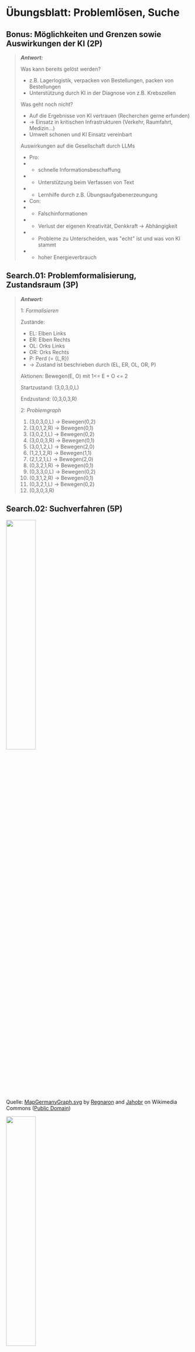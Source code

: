 # Übungsblatt: Problemlösen, Suche

## Bonus: Möglichkeiten und Grenzen sowie Auswirkungen der KI (2P)

> **_Antwort:_**  
>
>Was kann bereits gelöst werden? 
> * z.B. Lagerlogistik, verpacken von Bestellungen, packen von Bestellungen
> * Unterstützung durch KI in der Diagnose von z.B. Krebszellen
>
> Was geht noch nicht? 
> * Auf die Ergebnisse von KI vertrauen (Recherchen gerne erfunden)
> * -> Einsatz in kritischen Infrastrukturen (Verkehr, Raumfahrt, Medizin...)
> * Umwelt schonen und KI Einsatz vereinbart
>
> Auswirkungen auf die Gesellschaft durch LLMs
> * Pro:
> * * schnelle Informationsbeschaffung
> * * Unterstützung beim Verfassen von Text
> * * Lernhilfe durch z.B. Übungsaufgabenerzeungung
> * Con: 
> * * Falschinformationen 
> * * Verlust der eigenen Kreativität, Denkkraft -> Abhängigkeit
> * * Probleme zu Unterscheiden, was "echt" ist und was von KI stammt
> * * hoher Energieverbrauch

## Search.01: Problemformalisierung, Zustandsraum (3P)


> **_Antwort:_**  
>
> 1: _Formalisieren_
> 
> Zustände:
> * EL: Elben Links
> * ER: Elben Rechts
> * OL: Orks Links
> * OR: Orks Rechts
> * P: Perd (= {L,R})
> * -> Zustand ist beschrieben durch (EL, ER, OL, OR, P)
>
> Aktionen: Bewegen(E, O) mit 1<= E + O <= 2
>
> Startzustand: (3,0,3,0,L)
>
> Endzustand: (0,3,0,3,R)
>
> 2: _Problemgraph_
> 1. (3,0,3,0,L) -> Bewegen(0,2)
> 2. (3,0,1,2,R) -> Bewegen(0,1)
> 3. (3,0,2,1,L) -> Bewegen(0,2)
> 4. (3,0,0,3,R) -> Bewegen(0,1)
> 5. (3,0,1,2,L) -> Bewegen(2,0)
> 6. (1,2,1,2,R) -> Bewegen(1,1)
> 7. (2,1,2,1,L) -> Bewegen(2,0)
> 8. (0,3,2,1,R) -> Bewegen(0,1)
> 9. (0,3,3,0,L) -> Bewegen(0,2)
> 10. (0,3,1,2,R) -> Bewegen(0,1)
> 11. (0,3,2,1,L) -> Bewegen(0,2)
> 12. (0,3,0,3,R)

## Search.02: Suchverfahren (5P)

<img src="https://upload.wikimedia.org/wikipedia/commons/thumb/a/ad/MapGermanyGraph.svg/476px-MapGermanyGraph.svg.png" width="40%">

Quelle: [MapGermanyGraph.svg](https://commons.wikimedia.org/wiki/File:MapGermanyGraph.svg)
by [Regnaron](https://de.wikipedia.org/wiki/Benutzer:Regnaron) and
[Jahobr](https://commons.wikimedia.org/wiki/User:Jahobr) on Wikimedia
Commons ([Public
Domain](https://en.wikipedia.org/wiki/en:public_domain))

<picture><source media="(prefers-color-scheme: light)" srcset="images/MapGermanyGraph-Kosten_light.png"><source media="(prefers-color-scheme: dark)" srcset="images/MapGermanyGraph-Kosten_dark.png"><img src="images/MapGermanyGraph-Kosten.png" width="40%"></picture>



> **_Antwort:_**
>
>  _Weg von Würzburg nach München_
> 
> * 1) Tiefensuche - in alphabetischer Reihenfolge besuchen
>
> | Schritt | Besuchte Knoten | Stack | Was passiert|
> |-|-|-|-|
> |1|-|[Würzburg]|Beginn bei Würzburg|
>|2|{Würzburg}|[Erfurt, Frankfurt, Nürnberg]| Würzburg expandieren, nachfolger in Stack|
>|3|{Würzburg, Erfurt}|[Frankfurt, Nürnberg]| Erfurt ist Sackgasse, Frankfurt und Nürnberg noch übrig|
>|4|{Würzburg, Erfurt, Frankfurt}|[Nürnberg]|In Frankfurt, Frankfurt expandieren|
>|5|{Würzburg, Erfurt, Frankfurt}|[Kassel, Mannheim, Nürnberg]|gehe nach Kassel|
>|6|{Würzburg, Erfurt, Frankfurt, Kassel}|[Mannheim, Nürnberg]|Kassel hat München|
>|7|{Würzburg, Erfurt, Frankfurt, Kassel, München}|[Mannheim, Nürnberg, München]|von Kassel nach München|
>
> gefundener Weg: Würzburg -> Frankfurt -> Kassel -> München 
>
> * 2) Breitensuche
>
> |Schritt|Queue|Besucht|Wo sind wir grade?|
>|-|-|-|-|
>|1|[Würzburg]| - |Würzburg|
>|2|[Erfurt, Frankfurt, Nürnberg]| {Würzburg} | Würzburg|
>|3|[Frankfurt, Nürnberg]|{Würzburg, Erfurt}|Erfurt|
>|4|[Nürnberg, Kasseln, Mannheim]| {Würzburg, Erfurt, Frankfurt} |Frankfurt|
>|5|[Kassel, Mannheim]|{Würzburg, Erfurt, Frankfurt, Nürnberg} |Nürnberg|
>|6|[Mannheim, München]|{Würzburg, Erfurt, Frankfurt, Nürnberg, Kassel} |Kassel|
>|7|[München]| {Würzburg, Erfurt, Frankfurt, Nürnberg, Kassel, Mannheim}| Mannheim|
>|8|[]|{Würzburg, Erfurt, Frankfurt, Nürnberg, Kassel, Mannheim, München} | München gefunden!|
>
> gefundener Weg: Würzburg -> Nürnberg -> München
>
> * 3) A*
> Heuristiken (Ich nehme hier die addierten Entfernungen von Stadt x bis München vom Graph abgelesen)
>
>|Stadt|Entfernung bis München|
>|-|-:|
>|München|0|
>|Augsburg|84|
>|Karlsruhe|334|
>|Mannheim|414|
>|Frankfurt|487|
>|Würzburg|270|
>|Erfurt|456|
>|Stuttgart|350|
>|Nürnberg|167|
>|Kassel|502|
>
>|Knoten|$`g(n)`$|$`h(n)`$|$`f(n) = g(n) + h(n)`$|
>|-|-:|-:|-:|
>|Würzburg|0|270|270|
>|-> Nürnberg|103|167|270|
>|-> Frankurt|217|487|704|
>|-> Erfurt|186|456|642|
>
> -> Wähle Nürnberg, da kleinstes $`f(n) = g(n) + h(n)`$ (270)
>|Knoten|$`g(n)`$|$`h(n)`$|$`f(n) = g(n) + h(n)`$|
>|-|-:|-:|-:|
>|Nürnberg|0|167|167|
>|-> Würzburg|103|270|373|
>|-> Stuttgart|183|350|533|
>|-> München|167|0|167|
>
> München erreicht!
>
>gefundener Weg: Würzburg -> Nürnberg -> München
>
> 4) Vergleich
>
> |Algorithmus|max Einträge in DS|Durchläufe Hauptschleife|
> |-|-:|-:|
>|Tiefensuche|3|5|
>|Breitensuche|4|7|
>|A*|4|3|
>
>



> **_Antwort:_**
>
> _Restkostenabschätzungen zugelassen?_
>
> Dazu müsste ich die realen entfernungen googlen, um sagen zu können, ob die angegebenen Werte eine "Überschätzung" sind. Ich gehe mal davon aus, dass es Unterschätzungen sind. Somit sind sie zulässig

## Search.03: Dominanz (1P)

> **_Antwort:_**
>
> $`h_1(n)`$ dominiert $`h_2(n)`$, wenn $`h_1(n) >= h_2(n)`$ für alle _n_ gilt und die Heuristiken zulässig sind
>
> $`h_1`$ liefert immer mindestens so hohe, aber nicht überschätzende Schätzwerte wie $`h_2`$

> **_Antwort:_**
>
> _Auswirkungen dominante Heuristik auf A*
>
> $`h_1(n)`$ kommt mit der Schätzung näher an den reellen Wert dran, da sowas wie $`reeller Restwert >= h_1(n) >= h_2(n)`$ gelten muss, da die Heuristiken nicht überschätzen
>
> Dadurch wird der Suchbaum stärker eingeschränkt, die Suche wird effizienter


> **_Antwort:_**
> 
> BSP: Suche vom Weg nach München
>
> $`h_2(n)`$ = 100 für jeden Knoten (Definitiv nicht überschätzt, so gibt es allerdings keinen priorisierten Nachfolger)
> $`h_1(n)`$ exakte Luftlinienwerte -> es werden nur Würzburg und Nürnberg expandiert


## Search.04: Beweis der Optimalität von A\* (1P)

> **_Antwort:_**
>
> _Beweis A* optimal_
> 
> A* wählt immer den Knoten mit kleinstem $`f(n) = g(n) + h(n)`$. Wenn $`h`$ zulässig ist, kann ein "teurer" Pfad niemals vor einem optimalen Pfad expandiert werden, da dieser "billiger" ist. 

